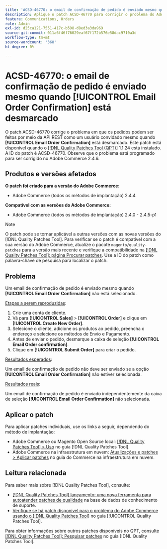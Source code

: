 ```yaml
---
title: 'ACSD-46770: o email de confirmação de pedido é enviado mesmo quando [!UICONTROL Email Order Confirmation] está desmarcado'
description: Aplique o patch ACSD-46770 para corrigir o problema do Adobe Commerce em que os emails de confirmação de pedido são enviados mesmo quando [!UICONTROL Email Order Confirmation] não está selecionado.
feature: Communications, Orders
role: Admin
exl-id: d25ca121-7551-417c-b598-d8ed3a3da969
source-git-commit: 011a6f46f76029eaf67f172b576e58dac9710a3d
workflow-type: tm+mt
source-wordcount: '368'
ht-degree: 0%

---
```


# ACSD-46770: o email de confirmação de pedido é enviado mesmo quando **[!UICONTROL Email Order Confirmation]** está desmarcado

O patch ACSD-46770 corrige o problema em que os pedidos podem ser feitos por meio da API REST como um usuário convidado mesmo quando **[!UICONTROL Email Order Confirmation]** está desmarcado. Este patch está disponível quando o [[!DNL Quality Patches Tool (QPT)]](https://experienceleague.adobe.com/pt-br/docs/commerce-operations/tools/quality-patches-tool/quality-patches-tool-to-self-serve-quality-patches) 1.1.24 está instalado. A ID do patch é ACSD-46770. Observe que o problema está programado para ser corrigido no Adobe Commerce 2.4.6.

## Produtos e versões afetados

**O patch foi criado para a versão do Adobe Commerce:**

* Adobe Commerce (todos os métodos de implantação) 2.4.4

**Compatível com as versões do Adobe Commerce:**

* Adobe Commerce (todos os métodos de implantação) 2.4.0 - 2.4.5-p1

>[!NOTE]
>
>O patch pode se tornar aplicável a outras versões com as novas versões do [!DNL Quality Patches Tool]. Para verificar se o patch é compatível com a sua versão do Adobe Commerce, atualize o pacote `magento/quality-patches` para a versão mais recente e verifique a compatibilidade na [[!DNL Quality Patches Tool]: página Procurar patches](https://experienceleague.adobe.com/tools/commerce-quality-patches/index.html?lang=pt-BR). Use a ID do patch como palavra-chave de pesquisa para localizar o patch.

## Problema

Um email de confirmação de pedido é enviado mesmo quando **[!UICONTROL Email Order Confirmation]** não está selecionado.

<u>Etapas a serem reproduzidas</u>:

1. Crie uma conta de cliente.
1. Vá para **[!UICONTROL Sales]** > **[!UICONTROL Order]** e clique em **[!UICONTROL Create New Order]**.
1. Selecione o cliente, adicione os produtos ao pedido, preencha o endereço e selecione os métodos de Envio e Pagamento.
1. Antes de enviar o pedido, desmarque a caixa de seleção **[!UICONTROL Email Order confirmation]**.
1. Clique em **[!UICONTROL Submit Order]** para criar o pedido.

<u>Resultados esperados</u>:

Um email de confirmação de pedido não deve ser enviado se a opção **[!UICONTROL Email Order Confirmation]** não estiver selecionada.

<u>Resultados reais</u>:

Um email de confirmação de pedido é enviado independentemente da caixa de seleção **[!UICONTROL Email Order Confirmation]** não selecionada.

## Aplicar o patch

Para aplicar patches individuais, use os links a seguir, dependendo do método de implantação:

* Adobe Commerce ou Magento Open Source local: [[!DNL Quality Patches Tool] > Uso](/help/tools/quality-patches-tool/usage.md) no guia [!DNL Quality Patches Tool].
* Adobe Commerce na infraestrutura em nuvem: [Atualizações e patches > Aplicar patches](https://experienceleague.adobe.com/docs/commerce-cloud-service/user-guide/develop/upgrade/apply-patches.html?lang=pt-BR) no guia do Commerce na infraestrutura em nuvem.

## Leitura relacionada

Para saber mais sobre [!DNL Quality Patches Tool], consulte:

* [[!DNL Quality Patches Tool] lançamento: uma nova ferramenta para autoatender patches de qualidade](https://experienceleague.adobe.com/pt-br/docs/commerce-operations/tools/quality-patches-tool/quality-patches-tool-to-self-serve-quality-patches) na base de dados de conhecimento de suporte.
* [Verifique se há patch disponível para o problema do Adobe Commerce usando o  [!DNL Quality Patches Tool]](/help/tools/quality-patches-tool/patches-available-in-qpt/check-patch-for-magento-issue-with-magento-quality-patches.md) no guia [!UICONTROL Quality Patches Tool].


Para obter informações sobre outros patches disponíveis no QPT, consulte [[!DNL Quality Patches Tool]: Pesquisar patches](https://experienceleague.adobe.com/tools/commerce-quality-patches/index.html?lang=pt-BR) no guia [!DNL Quality Patches Tool].
